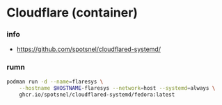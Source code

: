 # Cloudflare (container)

### info

  - https://github.com/spotsnel/cloudflared-systemd/


### rumn
```sh
podman run -d --name=flaresys \
    --hostname $HOSTNAME-flaresys --network=host --systemd=always \
    ghcr.io/spotsnel/cloudflared-systemd/fedora:latest
```
